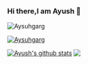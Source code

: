 ### Hi there,I am Ayush 👋

<p align="left"> <img src="https://komarev.com/ghpvc/?username=Aysuhgarg&label=Profile%20views&color=0e75b6&style=flat" alt="Aysuhgarg" /> </p>
<p align="left"> <a href="https://github.com/ryo-ma/github-profile-trophy"><img src="https://github-profile-trophy.vercel.app/?username=Aysuhgarg" alt="Aysuhgarg" /></a> 

[![Ayush's github stats](https://github-readme-stats.vercel.app/api?username=Aysuhgarg)](https://github.com/Aysuhgarg/github-readme-stats)  <a href="https://github.com/Aysuhgarg/github-readme-stats">
  <img align="Top" src="https://github-readme-stats.vercel.app/api/top-langs/?username=Aysuhgarg&layout=compact"/>
</a>



<!--
**Aysuhgarg/Aysuhgarg** is a ✨ _special_ ✨ repository because its `README.md` (this file) appears on your GitHub profile.

Here are some ideas to get you started:
[![Ayush's github stats](https://github-readme-stats.vercel.app/api?username=Aysuhgarg)](https://github.com/Aysuhgarg/github-readme-stats)
- 🔭 I’m currently working on ...
- 🌱 I’m currently learning ...
- 👯 I’m looking to collaborate on ...
- 🤔 I’m looking for help with ...
- 💬 Ask me about ...
- 📫 How to reach me: ...
- 😄 Pronouns: ...
- ⚡ Fun fact: ...
-->

